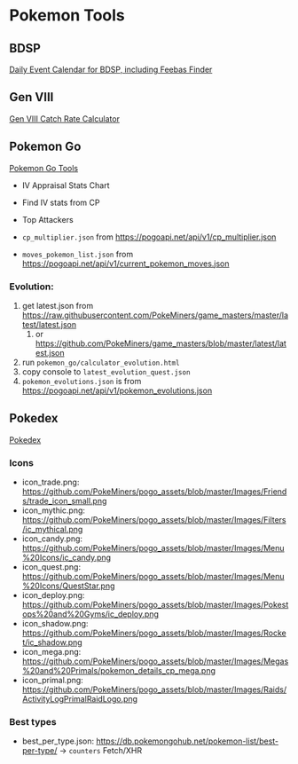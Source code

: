 # Pokemon Tools

## BDSP

[Daily Event Calendar for BDSP, including Feebas Finder](https://g2384.github.io/pokemon-tools/BDSP-Daily-Event-Calendar.html)

## Gen VIII

[Gen VIII Catch Rate Calculator](https://g2384.github.io/pokemon-tools/Catch-Rate-Calculator.html)

## Pokemon Go

[Pokemon Go Tools](https://g2384.github.io/pokemon-tools/Pokemon-Go.html)

- IV Appraisal Stats Chart
- Find IV stats from CP
- Top Attackers

- `cp_multiplier.json` from https://pogoapi.net/api/v1/cp_multiplier.json
- `moves_pokemon_list.json` from https://pogoapi.net/api/v1/current_pokemon_moves.json

### Evolution:

1. get latest.json from https://raw.githubusercontent.com/PokeMiners/game_masters/master/latest/latest.json
   1. or https://github.com/PokeMiners/game_masters/blob/master/latest/latest.json
2. run `pokemon_go/calculator_evolution.html`
3. copy console to `latest_evolution_quest.json`
4. `pokemon_evolutions.json` is from https://pogoapi.net/api/v1/pokemon_evolutions.json

## Pokedex

[Pokedex](https://g2384.github.io/pokemon-tools/pokedex.html)

### Icons

- icon_trade.png: https://github.com/PokeMiners/pogo_assets/blob/master/Images/Friends/trade_icon_small.png
- icon_mythic.png: https://github.com/PokeMiners/pogo_assets/blob/master/Images/Filters/ic_mythical.png
- icon_candy.png: https://github.com/PokeMiners/pogo_assets/blob/master/Images/Menu%20Icons/ic_candy.png
- icon_quest.png: https://github.com/PokeMiners/pogo_assets/blob/master/Images/Menu%20Icons/QuestStar.png
- icon_deploy.png: https://github.com/PokeMiners/pogo_assets/blob/master/Images/Pokestops%20and%20Gyms/ic_deploy.png
- icon_shadow.png: https://github.com/PokeMiners/pogo_assets/blob/master/Images/Rocket/ic_shadow.png
- icon_mega.png: https://github.com/PokeMiners/pogo_assets/blob/master/Images/Megas%20and%20Primals/pokemon_details_cp_mega.png
- icon_primal.png: https://github.com/PokeMiners/pogo_assets/blob/master/Images/Raids/ActivityLogPrimalRaidLogo.png

### Best types

- best_per_type.json: https://db.pokemongohub.net/pokemon-list/best-per-type/ -> `counters` Fetch/XHR